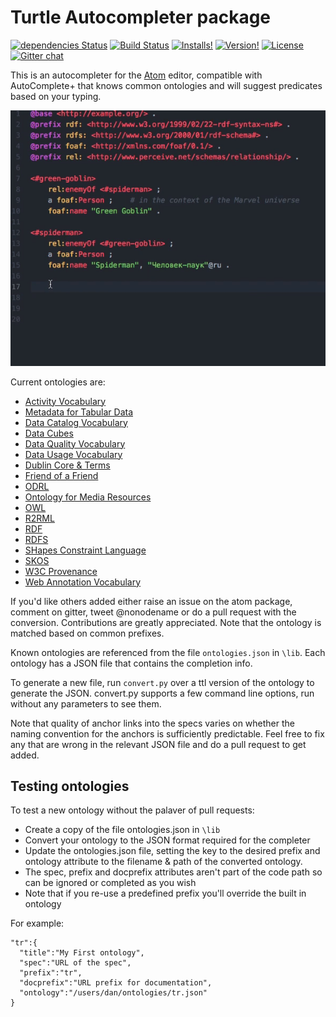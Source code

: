 # Turtle Autocompleter package
[![dependencies Status](https://david-dm.org/thomsonreuters/AtomOntologyCompleter/status.svg?style=flat-square)](https://david-dm.org/thomsonreuters/AtomOntologyCompleter)
[![Build Status](https://travis-ci.org/thomsonreuters/AtomOntologyCompleter.svg?branch=master&style=flat-square)](https://travis-ci.org/thomsonreuters/AtomOntologyCompleter)
[![Installs!](https://img.shields.io/apm/dm/atom-clock.svg?style=flat-square)](https://atom.io/packages/turtle-completer)
[![Version!](https://img.shields.io/apm/v/atom-clock.svg?style=flat-square)](https://atom.io/packages/turtle-completer)
[![License](https://img.shields.io/apm/l/atom-clock.svg?style=flat-square)](https://github.com/thomsonreuters/AtomOntologyCompleter/blob/master/LICENSE)
[![Gitter chat](https://badges.gitter.im/thomsonreuters/AtomOntologyCompleter.svg?style=flat-square)](https://gitter.im/thomsonreuters/AtomOntologyCompleter)

This is an autocompleter for the [Atom](http://atom.io) editor, compatible with AutoComplete+ that knows common ontologies and will suggest predicates based on your typing.

![Short video of the completor in action](/docs/completer-sample-video.gif?raw=true)

Current ontologies are:
* [Activity Vocabulary](http://dublincore.org/documents/dcmi-terms/)
* [Metadata for Tabular Data](https://www.w3.org/TR/tabular-metadata/)
* [Data Catalog Vocabulary](https://www.w3.org/TR/vocab-dcat/)
* [Data Cubes](https://www.w3.org/TR/vocab-data-cube/)
* [Data Quality Vocabulary](http://www.w3.org/TR/vocab-dqv)
* [Data Usage Vocabulary](https://www.w3.org/TR/vocab-duv/#)
* [Dublin Core & Terms](http://dublincore.org/documents/dcmi-terms/)
* [Friend of a Friend](http://xmlns.com/foaf/spec/)
* [ODRL](https://www.w3.org/TR/odrl-vocab/)
* [Ontology for Media Resources](https://www.w3.org/TR/2012/REC-mediaont-10-20120209/)
* [OWL](https://www.w3.org/TR/owl2-overview/)
* [R2RML](http://www.w3.org/TR/2012/REC-r2rml-20120927/)
* [RDF](https://www.w3.org/TR/2004/REC-rdf-mt-20040210/)
* [RDFS](https://www.w3.org/TR/rdf-schema/)
* [SHapes Constraint Language](https://www.w3.org/TR/shacl/)
* [SKOS](https://www.w3.org/2009/08/skos-reference/skos.html)
* [W3C Provenance](https://www.w3.org/TR/2013/REC-prov-o-20130430/)
* [Web Annotation Vocabulary](http://www.w3.org/TR/annotation-vocab/)

If you'd like others added either raise an issue on the atom package, comment on gitter, tweet @nonodename or do a pull request with the conversion. Contributions are greatly appreciated.  Note that the ontology is matched based on common prefixes.

Known ontologies are referenced from the file `ontologies.json` in `\lib`. Each ontology has a JSON file that contains the completion info.

To generate a new file, run `convert.py` over a ttl version of the ontology to generate the JSON. convert.py supports a few command line options, run without any parameters to see them.

Note that quality of anchor links into the specs varies on whether the naming convention for the anchors is sufficiently predictable. Feel free to fix any that are wrong in the relevant JSON file and do a pull request
to get added.

## Testing ontologies
To test a new ontology without the palaver of pull requests:
* Create a copy of the file ontologies.json in ``\lib``
* Convert your ontology to the JSON format required for the completer
* Update the ontologies.json file, setting the key to the desired prefix and
ontology attribute to the filename & path of the converted ontology.
* The spec, prefix and docprefix attributes aren't part of the code path so can
be ignored or completed as you wish
* Note that if you re-use a predefined prefix you'll override the built in
ontology

For example:
```
"tr":{
  "title":"My First ontology",
  "spec":"URL of the spec",
  "prefix":"tr",
  "docprefix":"URL prefix for documentation",
  "ontology":"/users/dan/ontologies/tr.json"
}
```
